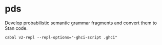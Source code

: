 # pds

Develop probabilistic semantic grammar fragments and convert them to Stan code.

`cabal v2-repl --repl-options="-ghci-script .ghci"`
